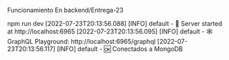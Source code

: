 Funcionamiento
En backend/Entrega-23

npm run dev
[2022-07-23T20:13:56.088] [INFO] default - 🚀 Server started at http://localhost:6965
[2022-07-23T20:13:56.095] [INFO] default - 🕸️ GraphQL Playground: http://localhost:6965/graphql
[2022-07-23T20:13:56.117] [INFO] default - 🆗 Conectados a MongoDB
